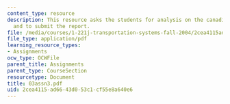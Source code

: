 ```yaml
---
content_type: resource
description: This resource asks the students for analysis on the canadian case study
  and to submit the report.
file: /media/courses/1-221j-transportation-systems-fall-2004/2cea4115ad6643d053c1cf55e8a640e6_03assn3.pdf
file_type: application/pdf
learning_resource_types:
- Assignments
ocw_type: OCWFile
parent_title: Assignments
parent_type: CourseSection
resourcetype: Document
title: 03assn3.pdf
uid: 2cea4115-ad66-43d0-53c1-cf55e8a640e6
---
```

